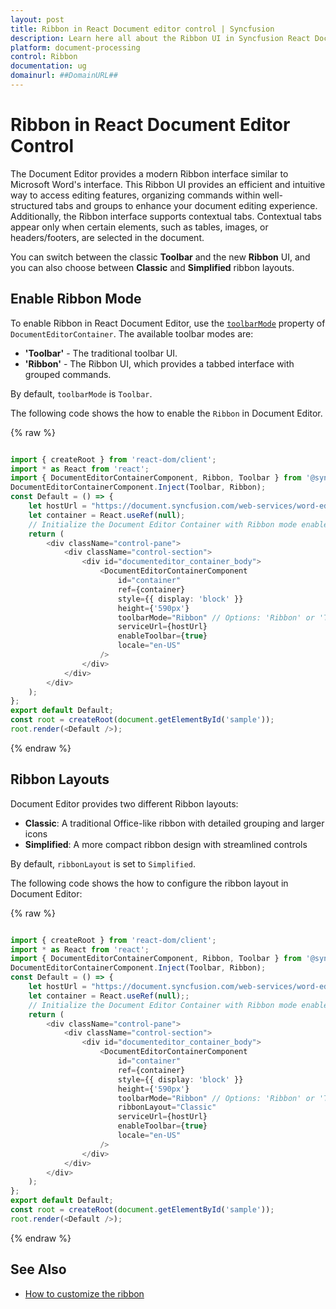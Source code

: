 ```yaml
---
layout: post
title: Ribbon in React Document editor control | Syncfusion
description: Learn here all about the Ribbon UI in Syncfusion React Document editor control, how to switch between Ribbon and Toolbar modes.
platform: document-processing
control: Ribbon
documentation: ug
domainurl: ##DomainURL##
---
```


# Ribbon in React Document Editor Control

The Document Editor provides a modern Ribbon interface similar to Microsoft Word's interface. This Ribbon UI provides an efficient and intuitive way to access editing features, organizing commands within well-structured tabs and groups to enhance your document editing experience. Additionally, the Ribbon interface supports contextual tabs. Contextual tabs appear only when certain elements, such as tables, images, or headers/footers, are selected in the document.

You can switch between the classic **Toolbar** and the new **Ribbon** UI, and you can also choose between **Classic** and **Simplified** ribbon layouts.

## Enable Ribbon Mode

To enable Ribbon in React Document Editor, use the [`toolbarMode`](https://ej2.syncfusion.com/react/documentation/api/document-editor-container#toolbarmode) property of `DocumentEditorContainer`. The available toolbar modes are:

- **'Toolbar'** - The traditional toolbar UI.
- **'Ribbon'** - The Ribbon UI, which provides a tabbed interface with grouped commands.

By default, `toolbarMode` is `Toolbar`.

The following code shows the how to enable the `Ribbon` in Document Editor.

{% raw %}

```ts

import { createRoot } from 'react-dom/client';
import * as React from 'react';
import { DocumentEditorContainerComponent, Ribbon, Toolbar } from '@syncfusion/ej2-react-documenteditor';
DocumentEditorContainerComponent.Inject(Toolbar, Ribbon);
const Default = () => {
    let hostUrl = "https://document.syncfusion.com/web-services/word-editor/api/documenteditor/";
    let container = React.useRef(null);
    // Initialize the Document Editor Container with Ribbon mode enabled
    return (
        <div className="control-pane">
            <div className="control-section">
                <div id="documenteditor_container_body">
                    <DocumentEditorContainerComponent
                        id="container"
                        ref={container}
                        style={{ display: 'block' }}
                        height={'590px'}
                        toolbarMode="Ribbon" // Options: 'Ribbon' or 'Toolbar'
                        serviceUrl={hostUrl}
                        enableToolbar={true}
                        locale="en-US"
                    />
                </div>
            </div>
        </div>
    );
};
export default Default;
const root = createRoot(document.getElementById('sample'));
root.render(<Default />);
```
{% endraw %}

## Ribbon Layouts

Document Editor provides two different Ribbon layouts:

- **Classic**: A traditional Office-like ribbon with detailed grouping and larger icons
- **Simplified**: A more compact ribbon design with streamlined controls

By default, `ribbonLayout` is set to `Simplified`. 

The following code shows the how to configure the ribbon layout in Document Editor:

{% raw %}

```ts

import { createRoot } from 'react-dom/client';
import * as React from 'react';
import { DocumentEditorContainerComponent, Ribbon, Toolbar } from '@syncfusion/ej2-react-documenteditor';
DocumentEditorContainerComponent.Inject(Toolbar, Ribbon);
const Default = () => {
    let hostUrl = "https://document.syncfusion.com/web-services/word-editor/api/documenteditor/";
    let container = React.useRef(null);;
    // Initialize the Document Editor Container with Ribbon mode enabled
    return (
        <div className="control-pane">
            <div className="control-section">
                <div id="documenteditor_container_body">
                    <DocumentEditorContainerComponent
                        id="container"
                        ref={container}
                        style={{ display: 'block' }}
                        height={'590px'}
                        toolbarMode="Ribbon" // Options: 'Ribbon' or 'Toolbar'
                        ribbonLayout="Classic"
                        serviceUrl={hostUrl}
                        enableToolbar={true}
                        locale="en-US"
                    />
                </div>
            </div>
        </div>
    );
};
export default Default;
const root = createRoot(document.getElementById('sample'));
root.render(<Default />);
```
{% endraw %}

## See Also

* [How to customize the ribbon](../document-editor/how-to/customize-ribbon)